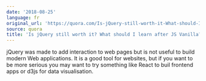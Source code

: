 ```yaml
---
date: '2018-08-25'
language: fr
original_url: 'https://quora.com/Is-jQuery-still-worth-it-What-should-I-learn-after-JS-Vanilla/answer/Clément-Renaud'
source: quora
title: 'Is jQuery still worth it? What should I learn after JS Vanilla?'
---
```


jQuery was made to add interaction to web pages but is not useful to
build modern Web applications. It is a good tool for websites, but if
you want to be more serious you may want to try something like React to
buil frontend apps or d3js for data visualisation.
